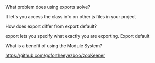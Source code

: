 What problem does using exports solve?

It let's you access the class info on other js files in your project

How does export differ from export default?

export lets you specify what exactly you are exporting. Export default 

What is a benefit of using the Module System?

https://github.com/gofortheeyezboo/zooKeeper